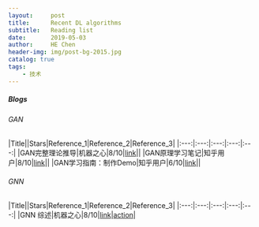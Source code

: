 ```yaml
---
layout:     post
title:      Recent DL algorithms
subtitle:   Reading list
date:       2019-05-03
author:     HE Chen
header-img: img/post-bg-2015.jpg
catalog: true
tags:
    - 技术
---
```


##### Blogs
###### GAN

|Title||Stars|Reference_1|Reference_2|Reference_3|
|:---:|:---:|:---:|:---:|:---:|
|GAN完整理论推导|机器之心|8/10|[link](https://zhuanlan.zhihu.com/p/29837245)||
|GAN原理学习笔记|知乎用户|8/10|[link](https://zhuanlan.zhihu.com/p/27295635)||
|GAN学习指南：制作Demo|知乎用户|6/10|[link](https://zhuanlan.zhihu.com/p/24767059)||

###### GNN

|Title||Stars|Reference_1|Reference_2|Reference_3|
|:---:|:---:|:---:|:---:|:---:|
|GNN 综述|机器之心|8/10|[link](https://zhuanlan.zhihu.com/p/57235377)|[action](https://zhuanlan.zhihu.com/p/57235377)|
